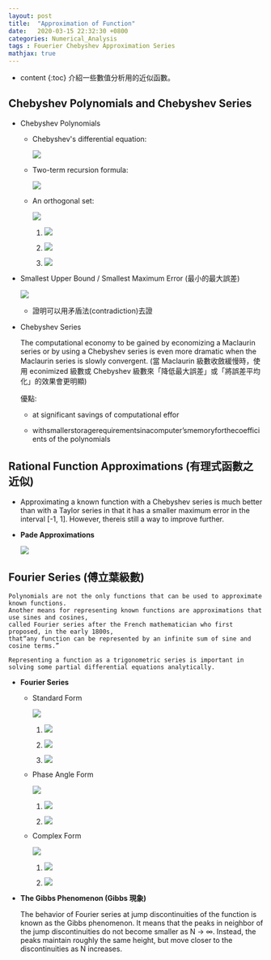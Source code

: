 ```yaml
---
layout: post
title:  "Approximation of Function"
date:   2020-03-15 22:32:30 +0800
categories: Numerical_Analysis
tags : Fouerier Chebyshev Approximation Series
mathjax: true
---
```

* content 
{:toc}
介紹一些數值分析用的近似函數。




## **Chebyshev Polynomials and Chebyshev Series**
*  Chebyshev Polynomials
	
	* Chebyshev's differential equation:

		![](http://latex.codecogs.com/gif.latex?(1-x^2)y^{"}-xy^{'}+\lambda%20y=0%20,where%20-1%20\leq%20x%20\leq%201)

	* Two-term recursion formula:

		![](http://latex.codecogs.com/gif.latex?T_{n+1}(x)=2xT_n(x)-T_{n-1}(x)%20\quad%20with%20\quad%20T_0(x)=1,\quad%20T_1(x)=x)

	* An orthogonal set:

		![](http://latex.codecogs.com/gif.latex?\int_{-1}^1\frac{1}{\sqrt{1-x^2}}T_n(x)T_m(x)dx=)
							
		1. ![](http://latex.codecogs.com/gif.latex?0,%20n%20\neq%20m)
				
		2. ![](http://latex.codecogs.com/gif.latex?\pi,%20n=m=0)
				
		3. ![](http://latex.codecogs.com/gif.latex?\frac{\pi}{2},%20n=m%20\neq%200)
	
* Smallest Upper Bound / Smallest Maximum Error (最小的最大誤差)
	
	![](http://latex.codecogs.com/gif.latex?\frac{1}{2^{n-1}}T_n(x))
	
	* 證明可以用矛盾法(contradiction)去證
	
* Chebyshev Series
	
	The computational economy to be gained by economizing a Maclaurin series or 
	by using a Chebyshev series is even more dramatic when the Maclaurin series is slowly convergent.
	(當 Maclaurin 級數收斂緩慢時，使用 econimized 級數或 Chebyshev 級數來「降低最大誤差」或「將誤差平均化」的效果會更明顯)
	
	優點:
	
	* at significant savings of computational effor
		
	* withsmallerstoragerequirementsinacomputer’smemoryforthecoefficients of the polynomials
	

## Rational Function Approximations (有理式函數之近似)

* Approximating a known function with a Chebyshev series is much better than with a Taylor series in that it has a smaller maximum error in the interval [-1, 1]. However, thereis still a way to improve further.

* **Pade Approximations**
	
	![](http://latex.codecogs.com/gif.latex?\frac{a_0+a_1x+a_2x^2+\dots%20+a_nx^n}{b_0+b_1x+b_2x^2+\dots%20+b_mx^m},%20N=n+m)




## Fourier Series (傅立葉級數)

	Polynomials are not the only functions that can be used to approximate known functions. 
	Another means for representing known functions are approximations that use sines and cosines, 
	called Fourier series after the French mathematician who first proposed, in the early 1800s,
	that“any function can be represented by an infinite sum of sine and cosine terms.”

	Representing a function as a trigonometric series is important in 
	solving some partial differential equations analytically.

* **Fourier Series**
	
	* Standard Form
	
		![](http://latex.codecogs.com/gif.latex?\frac{1}{2}a_0+\sum_{n=1}^{\infty}[a_ncos(\frac{n\pi%20x}{L})+b_nsin(\frac{n\pi%20x}{L})])

		1. ![](http://latex.codecogs.com/gif.latex?a_0=\frac{1}{L}\int_{-L}^{L}f(x)dx)
		
		2. ![](http://latex.codecogs.com/gif.latex?a_n=\frac{1}{L}\int_{-L}^{L}f(x)cos(\frac{n\pi%20x}{L})dx\quad%20for\quad%20n=1,2,3,...)
		
		3. ![](http://latex.codecogs.com/gif.latex?b_n=\frac{1}{L}\int_{-L}^{L}f(x)sin(\frac{n\pi%20x}{L})dx\quad%20for\quad%20n=1,2,3,...)
	
	* Phase Angle Form
	
		![](http://latex.codecogs.com/gif.latex?\frac{1}{2}a_0+\sum_{n=1}^{\infty}c_ncos(\frac{n\pi%20x}{L}+\delta_n))
		
		1. ![](http://latex.codecogs.com/gif.latex?c_n=\sqrt{a_n^2+b_n^2})
		
		2. ![](http://latex.codecogs.com/gif.latex?\delta_n=-tan^{-1}(\frac{b_n}{a_n}))

	* Complex Form
	
		![](http://latex.codecogs.com/gif.latex?\sum_{-\infty}^{\infty}d_ne^{in\omega_0x})
		
		1. ![](http://latex.codecogs.com/gif.latex?d_n=\int_{-L}^{L}f(x)e^{in\omega_0x}dx)
		
		2. ![](http://latex.codecogs.com/gif.latex?\omega_0=\frac{\pi}{L})
	
	
* **The Gibbs Phenomenon (Gibbs 現象)**
		
	The behavior of Fourier series at jump discontinuities of the function is known as the Gibbs phenomenon.
	It means that the peaks in neighbor of the jump discontinuities do not become smaller as N -> ∞. 
	Instead, the peaks maintain roughly the same height, but move closer to the discontinuities as N increases.